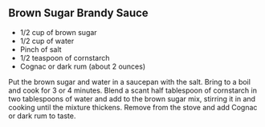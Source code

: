 ## Brown Sugar Brandy Sauce

- 1/2 cup of brown sugar
- 1/2 cup of water
- Pinch of salt
- 1/2 teaspoon of cornstarch
- Cognac or dark rum (about 2 ounces)

Put the brown sugar and water in a saucepan with the salt. Bring to a boil and cook for 3 or 4 minutes. Blend a scant half tablespoon of cornstarch in two tablespoons of water and add to the brown sugar mix, stirring it in and cooking until the mixture thickens. Remove from the stove and add Cognac or dark rum to taste.
